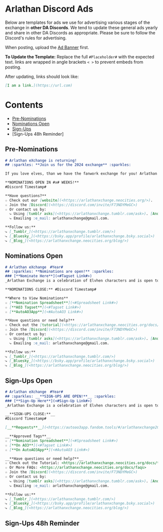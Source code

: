# Arlathan Discord Ads

Below are templates for ads we use for advertising various stages of the
exchange in **other DA Discords**. We tend to update these general ads yearly and
share in other DA Discords as appropriate. Please be sure to follow the
Discord's rules for advertising.

When posting, upload the
[Ad Banner](https://github.com/enigmalea/mod-handbook/blob/main/Images/Banners%20and%20Ads/Arlathan%20eXchange/AdMain.gif?raw=true)
first.

**To Update the Template:** Replace the full `#Placeholder#` with the expected
text. links are wrapped in angle brackets `< >` to prevent embeds from posting.

After updating, links should look like:

```markdown
[I am a link.](https://url.com)
```

# Contents

- [Pre-Nominations](./Discord%20Promos.md#pre-nominations)
- [Nominations Open](./Discord%20Promos.md#nominations%20open)
- [Sign-Ups](./Discord%20Promos.md#sign-ups%20open)
- [Sign-Ups 48h Reminder]


## Pre-Nominations
```markdown
# Arlathan eXchange is returning!
## :sparkles: **Join us for the 2024 exchange** :sparkles:

If you love elves, than we have the fanwork exchange for you! Arlathan Exchange is a celebration of Elvhen characters and is open to gen fic, ships, or solo/introspective pieces that focus on elfy goodness, whether that’s Dalish, city, or even Evanuris.

**NOMINATIONS OPEN IN #x# WEEKS!**
#Discord Timestamp#

**Have questions?**
☆ Check out our [website](<https://arlathanxchange.neocities.org/>).
☆ Join the [Discord](<https://discord.com/invite/F73NDYMeGC>)
☆ Or contact us by:
  ⤷ Using [tumblr asks](<https://arlathanxchange.tumblr.com/ask>). [Anon is on!]
  ⤷ Emailing :e_mail: arlathanxchange@gmail.com.

**Follow us:**
⤷ [_Tumblr_](<https://arlathanxchange.tumblr.com/>)
⤷ [_Bluesky_](<https://bsky.app/profile/arlathanxchange.bsky.social>)
⤷ [_Blog_](<https://arlathanxchange.neocities.org/blog/>)
```

## Nominations Open
```markdown
# Arlathan eXchange　#Year#
## :sparkles: **Nominations are open!** :sparkles:
### [**Nominate Here**](<#Tagset Link#>)
_Arlathan Exchange is a celebration of Elvhen characters and is open to gen fic, ships, or solo/introspective pieces._

**NOMINATIONS CLOSE:** #Discord Timestamp#

**Where to View Nominations**
☆ [**Nomination Spreadsheet**](<#Spreadsheet Link#>)
☆ [**AO3 Tagset**](<#Tagset Link#>)
☆ [**AutoAO3App**](<#AutoAO3 Link#>)

**Have questions or need help?**
☆ Check out the [tutorial](<https://arlathanxchange.neocities.org/docs/tutorials/nominate>).
☆ Join the [Discord](<https://discord.com/invite/F73NDYMeGC>)
☆ Or contact us by:
  ⤷ Using [tumblr asks](<https://arlathanxchange.tumblr.com/ask>). [Anon is on!]
  ⤷ Emailing :e_mail: arlathanxchange@gmail.com.

**Follow us:**
⤷ [_Tumblr_](<https://arlathanxchange.tumblr.com/>)
⤷ [_Bluesky_](<https://bsky.app/profile/arlathanxchange.bsky.social>)
⤷ [_Blog_](<https://arlathanxchange.neocities.org/blog/>)
```

## Sign-Ups Open
```markdown
# Arlathan eXchange　#Year#
## :sparkles: __**SIGN-UPS ARE OPEN!**__ :sparkles:
### [**Sign-Up Here**](<#Sign-Up Link#>)
_Arlathan Exchange is a celebration of Elvhen characters and is open to gen fic, ships, or solo/introspective pieces._

__**SIGN-UPS CLOSE:**__ 
#Discord Timestamp#

[__**Requests**__](<https://autoao3app.fandom.tools/#/arlathanxchange2023/all>)

__**Approved Tags**__
☆ [**Nomination Spreadsheet**](<#Spreadsheet Link#>)
☆ [**On AO3**](<#Tagset Link#>)
☆ [**On AutoAO3App**](<#AutoAO3 Link#>)

__**Have questions or need help?**__
☆ Check out the Tutorial: <https://arlathanxchange.neocities.org/docs/tutorials/signups>
☆ Or More FAQs: <https://arlathanxchange.neocities.org/docs/faqs>
☆ Join the [Discord](<https://discord.com/invite/F73NDYMeGC>)
☆ Or contact us by:
  ⤷ Using [tumblr asks](<https://arlathanxchange.tumblr.com/ask>). [Anon is on!]
  ⤷ Emailing :e_mail: arlathanxchange@gmail.com.

**Follow us:**
⤷ [_Tumblr_](<https://arlathanxchange.tumblr.com/>)
⤷ [_Bluesky_](<https://bsky.app/profile/arlathanxchange.bsky.social>)
⤷ [_Blog_](<https://arlathanxchange.neocities.org/blog/>)
```

## Sign-Ups 48h Reminder
```markdown
```